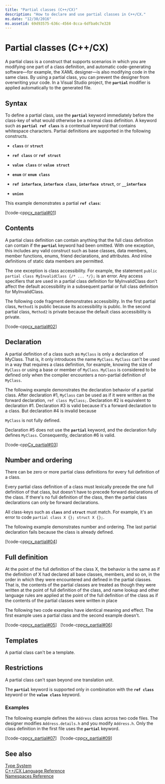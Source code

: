 ```yaml
---
title: "Partial classes (C++/CX)"
description: "How to declare and use partial classes in C++/CX."
ms.date: "12/30/2016"
ms.assetid: 69d93575-636c-4564-8cca-6dfba0c7e328
---
```

# Partial classes (C++/CX)

A partial class is a construct that supports scenarios in which you are modifying one part of a class definition, and automatic code-generating software—for example, the XAML designer—is also modifying code in the same class. By using a partial class, you can prevent the designer from overwriting your code. In a Visual Studio project, the **`partial`** modifier is applied automatically to the generated file.

## Syntax

To define a partial class, use the **`partial`** keyword immediately before the class-key of what would otherwise be a normal class definition. A keyword such as **`partial ref class`** is a contextual keyword that contains whitespace characters. Partial definitions are supported in the following constructs.

- **`class`** or **`struct`**

- **`ref class`** or **`ref struct`**

- **`value class`** or **`value struct`**

- **`enum`** or **`enum class`**

- **`ref interface`**, **`interface class`**, **`interface struct`**, or **`__interface`**

- **`union`**

This example demonstrates a partial **`ref class`**:

[!code-cpp[cx_partial#01](../cppcx/codesnippet/CPP/partialclassexample/class1.h#01)]

## Contents

A partial class definition can contain anything that the full class definition can contain if the **`partial`** keyword had been omitted. With one exception, this includes any valid construct such as base classes, data members, member functions, enums, friend declarations, and attributes. And inline definitions of static data members are permitted.

The one exception is class accessibility. For example, the statement `public partial class MyInvalidClass {/* ... */};` is an error. Any access specifiers that are used in a partial class definition for MyInvalidClass don't affect the default accessibility in a subsequent partial or full class definition for MyInvalidClass.

The following code fragment demonstrates accessibility. In the first partial class, `Method1` is public because its accessibility is public. In the second partial class, `Method2` is private because the default class accessibility is private.

[!code-cpp[cx_partial#02](../cppcx/codesnippet/CPP/partialclassexample/class1.h#02)]

## Declaration

A partial definition of a class such as `MyClass` is only a declaration of MyClass. That is, it only introduces the name `MyClass`. `MyClass` can't be used in a way that requires a class definition, for example, knowing the size of `MyClass` or using a base or member of `MyClass`. `MyClass` is considered to be defined only when the compiler encounters a non-partial definition of `MyClass`.

The following example demonstrates the declaration behavior of a partial class. After declaration #1, `MyClass` can be used as if it were written as the forward declaration, `ref class MyClass;`. Declaration #2 is equivalent to declaration #1. Declaration #3 is valid because it's a forward declaration to a class. But declaration #4 is invalid because

`MyClass` is not fully defined.

Declaration #5 does not use the **`partial`** keyword, and the declaration fully defines `MyClass`. Consequently, declaration #6 is valid.

[!code-cpp[Cx_partial#03](../cppcx/codesnippet/CPP/partialclassexample/class1.h#03)]

## Number and ordering

There can be zero or more partial class definitions for every full definition of a class.

Every partial class definition of a class must lexically precede the one full definition of that class, but doesn't have to precede forward declarations of the class. If there's no full definition of the class, then the partial class declarations can only be forward declarations.

All class-keys such as **`class`** and **`struct`** must match. For example, it's an error to code `partial class X {}; struct X {};`.

The following example demonstrates number and ordering. The last partial declaration fails because the class is already defined.

[!code-cpp[cx_partial#04](../cppcx/codesnippet/CPP/partialclassexample/class1.h#04)]

## Full definition

At the point of the full definition of the class X, the behavior is the same as if the definition of X had declared all base classes, members, and so on, in the order in which they were encountered and defined in the partial classes. That is, the contents of the partial classes are treated as though they were written at the point of full definition of the class, and name lookup and other language rules are applied at the point of the full definition of the class as if the contents of the partial classes were written in place

The following two code examples have identical meaning and effect. The first example uses a partial class and the second example doesn't.

[!code-cpp[cx_partial#05](../cppcx/codesnippet/CPP/partialclassexample/class1.h#05)]
&nbsp;
[!code-cpp[cx_partial#06](../cppcx/codesnippet/CPP/partialclassexample/class1.h#06)]

## Templates

A partial class can't be a template.

## Restrictions

A partial class can't span beyond one translation unit.

The **`partial`** keyword is supported only in combination with the **`ref class`** keyword or the **`value class`** keyword.

### Examples

The following example defines the `Address` class across two code files. The designer modifies `Address.details.h` and you modify `Address.h`. Only the class definition in the first file uses the **`partial`** keyword.

[!code-cpp[cx_partial#07](../cppcx/codesnippet/CPP/partialclassexample/address.details.h#07)]
&nbsp;
[!code-cpp[cx_partial#09](../cppcx/codesnippet/CPP/partialclassexample/address.h#09)]

## See also

[Type System](../cppcx/type-system-c-cx.md)<br/>
[C++/CX Language Reference](../cppcx/visual-c-language-reference-c-cx.md)<br/>
[Namespaces Reference](../cppcx/namespaces-reference-c-cx.md)
